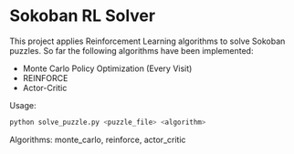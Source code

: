 # Sokoban RL Solver

This project applies Reinforcement Learning algorithms to solve Sokoban puzzles. So far the following algorithms have been implemented:

- Monte Carlo Policy Optimization (Every Visit)
- REINFORCE
- Actor-Critic

Usage:

```bash
python solve_puzzle.py <puzzle_file> <algorithm>
```

Algorithms: monte_carlo, reinforce, actor_critic
